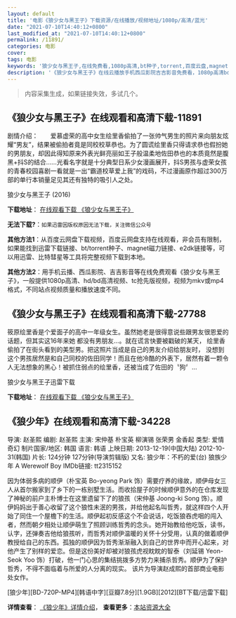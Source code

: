 ```yaml
---
layout: default
title: '电影《狼少女与黑王子》下载资源/在线播放/视频地址/1080p/高清/蓝光'
date: "2021-07-10T14:40:12+0800"
last_modified_at: "2021-07-10T14:40:12+0800"
permalink: /11891/
categories: 电影
cover:
tags: 电影
keywords: '狼少女与黑王子,在线免费看,1080p高清,bt种子,torrent,百度云盘,magnet,磁力链,迅雷下载资源'
description: '《狼少女与黑王子》在线云播放手机西瓜影院吉吉影音免费看，1080p高清bd/hd未删减完整版和tc抢先枪版，mkv/mp4格式，附带bt/torrent种子、magnet/磁力链、百度云盘、网盘资源迅雷下载链接'
---
```


>内容采集生成，如果链接失效，多试几个。


## 《狼少女与黑王子》在线观看和高清下载-11891

剧情介绍：　　爱慕虚荣的高中女生绘里香偷拍了一张帅气男生的照片来向朋友炫耀“男友”，结果被偷拍者竟是同校校草恭也。为了圆谎绘里香只得请求恭也假扮她的男朋友，却因此得知原来外表光鲜亮丽如王子般温柔地佐田恭也的本质竟然是腹黑+抖S的结合……光看名字就是十分典型日系少女漫画展开，抖S男孩与虚荣女孩的青春校园喜剧一看就是一出“霸道校草爱上我”的戏码，不过漫画原作超过300万部的单行本销量足见其还有独特的吸引人之处。


狼少女与黑王子 (2016)

**下载地址**： [在线观看下载 《狼少女与黑王子》](https://www.btbtdy.me/btdy/dy7385.html) 


**无法下载?**：`如果迅雷因版权原因无法下载，关注微信公众号 `

**其他方法1**：从百度云网盘下载视频，百度云网盘支持在线观看，非会员有限制，如果能找到迅雷下载链接、bt/torrent种子、magnet磁力链接、e2dk链接等，可以用迅雷、比特彗星等工具将完整视频下载到本地。

**其他方法2**：用手机云播、西瓜影院、吉吉影音等在线免费观看《狼少女与黑王子》，一般提供1080p高清、hd/bd高清视频、tc抢先版视频，视频为mkv或mp4格式，不同站点视频质量和播放速度不同。


## 《狼少女与黑王子》在线观看和高清下载-27788

筱原绘里香是个爱面子的高中一年级女生。虽然她老是很得意说些跟男友很恩爱的话题，但其实这16年来她 都没有男朋友…。就在谎言快要被戳破的某天， 绘里香偷拍了在街头看到的美型男。把这照片当成是自己的男友介绍给朋友时， 没想到这个男孩居然是和自己同校的佐田同学！而且在他冷酷的外表下，居然有着一颗令人无法想象的黑心！被抓住弱点的绘里香，还被当成了佐田的〝狗〞&hellip;


狼少女与黑王子迅雷下载

**下载地址**： [在线观看下载 《狼少女与黑王子》](https://www.993dy.com//vod-detail-id-5669.html) 


## 《狼少年》在线观看和高清下载-34228

导演: 赵圣熙 编剧: 赵圣熙 主演: 宋仲基 朴宝英 柳演锡 张荣男 金香起 类型: 爱情 奇幻 制片国家/地区: 韩国 语言: 韩语 上映日期: 2013-12-19(中国大陆) 2012-10-31(韩国) 片长: 124分钟 127分钟(导演剪辑版) 又名: 狼少年：不朽的爱(台) 狼族少年 A Werewolf Boy IMDb链接: tt2315152

因为体弱多病的顺伊（朴宝英 Bo-yeong Park 饰）需要疗养的缘故，顺伊母女三人从首尔搬家到了乡下的一栋别墅生活。而收拾屋子的时候顺伊意外的在仓库发现了神秘的前户主朴博士在这里遗留下了的狼孩（宋仲基 Joong-ki Song 饰）。顺伊妈妈出于善心收留了这个狼性未泯的男孩，并给他起名叫哲秀，就这样四个人开始了同住一个屋檐下的生活。顺伊起初反感这个不会说话，吃饭狼吞虎咽的闯入者，然而朝夕相处让顺伊萌生了照顾训练哲秀的念头。她开始教给他吃饭，读书，认字，还弹奏吉他给狼孩听，而哲秀对顺伊温暖的关怀十分受用，认真的做着顺伊教授给自己的东西。孤独的顺伊因为哲秀渐渐融入到自己的世界中而开心起来，对他产生了别样的爱恋。但是这份美好却被对狼孩虎视眈眈的智泰（刘延锡 Yeon-Seok Yoo 饰）打破，他一门心思的集结挑拨多方势力来捕杀哲秀。顺伊为了保护哲秀，不得不面临着与所爱的人分离的现实。 该片为导演赵成熙的首部商业电影处女作。


[狼少年][BD-720P-MP4][韩语中字][豆瓣7.8分][1.9GB][2012][BT下载/迅雷下载]

**详情查看**： [《狼少年》详情介绍](/movie/34228/)， **查看更多**：[本站资源大全](/movie/t/all/)

